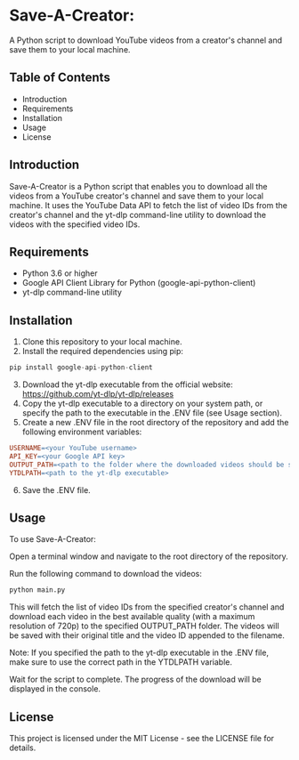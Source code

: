 
# Save-A-Creator: 

A Python script to download YouTube videos from a creator's channel and save them to your local machine.

## Table of Contents

- Introduction
- Requirements
- Installation
- Usage
- License


## Introduction
Save-A-Creator is a Python script that enables you to download all the videos from a YouTube creator's channel and save them to your local machine. It uses the YouTube Data API to fetch the list of video IDs from the creator's channel and the yt-dlp command-line utility to download the videos with the specified video IDs.

## Requirements
- Python 3.6 or higher
- Google API Client Library for Python (google-api-python-client)
- yt-dlp command-line utility


## Installation
1. Clone this repository to your local machine.
2. Install the required dependencies using pip:
```python
pip install google-api-python-client
```
3. Download the yt-dlp executable from the official website: https://github.com/yt-dlp/yt-dlp/releases
4. Copy the yt-dlp executable to a directory on your system path, or specify the path to the executable in the .ENV file (see Usage section).
5. Create a new .ENV file in the root directory of the repository and add the following environment variables:
```makefile
USERNAME=<your YouTube username>
API_KEY=<your Google API key>
OUTPUT_PATH=<path to the folder where the downloaded videos should be saved>
YTDLPATH=<path to the yt-dlp executable>
```
6. Save the .ENV file.


## Usage

To use Save-A-Creator:

Open a terminal window and navigate to the root directory of the repository.

Run the following command to download the videos:
```bash
python main.py
```

This will fetch the list of video IDs from the specified creator's channel and download each video in the best available quality (with a maximum resolution of 720p) to the specified OUTPUT_PATH folder. The videos will be saved with their original title and the video ID appended to the filename.

Note: If you specified the path to the yt-dlp executable in the .ENV file, make sure to use the correct path in the YTDLPATH variable.

Wait for the script to complete. The progress of the download will be displayed in the console.

## License
This project is licensed under the MIT License - see the LICENSE file for details.
